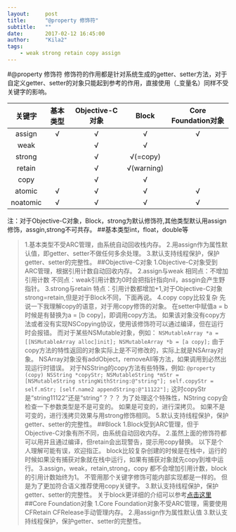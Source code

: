 ```yaml
---
layout:     post
title:      "@property 修饰符"
subtitle:   ""
date:       2017-02-12 16:45:00
author:     "Kila2"
tags:
    - weak strong retain copy assign
---
```

#@property 修饰符
修饰符的作用都是针对系统生成的getter、setter方法，对于自定义getter、setter的对象只能起到参考的作用，直接使用（_变量名）同样不受关键字的影响。

|关键字          | 基本类型        | Objective-C对象  | Block          |Core Foundation对象 |
|:-------------:|:--------------:|:---------------:|:--------------:|:-----------------:|
| assign        | √              |  √              |  √             | √                 |
| weak          |                |  √              |  √             |                   |         
| strong        |                |  √              |  √(=copy)      |                   |               
| retain        |                |  √              |  √(warning)    |                   |               
| copy          |                |  √              |  √             |                   |               
| atomic        | √              |  √              |  √             | √                 |               
| noatomic      | √              |  √              |  √             | √                 |   
注：对于Objective-C对象，Block，strong为默认修饰符,其他类型默认用assign修饰，assgin,strong不可共存。
##基本类型int，float，double等
>	1.基本类型不受ARC管理，由系统自动回收栈内存。
>	2.用assign作为属性默认值，即getter、setter不做任何多余处理。
>	3.默认支持线程保护，保护getter、setter的完整性。
##Objective-C对象
>	1.Objective-C对象受到ARC管理，根据引用计数自动回收内存。
>	2.assign与weak
>		相同点：不增加引用计数
>		不同点：weak引用计数为0时会把指针指向nil，assgin会产生野指针。
>	3.strong与retain
>		特点：引用计数都增加+1,对于Objective-C对象strong=retain,但是对于Block不同，下面再说。
>	4.copy
>		copy比较复杂
>		先说一下我理解copy的语意，对于用copy修饰的对象。
>		在setter中赋值a = b时候是有替换为a = [b copy]，即调用copy方法。
>		如果该对象没有copy方法或者没有实现NSCopying协议，使用该修饰符可以通过编译，但在运行时会报错。
>		而对于某些NSMutable对象，例如：
		```
			NSMutableArray *a = [[NSMutableArray alloc]init];
			NSMutableArray *b = [a copy];
		```
>		由于copy方法的特性返回的对象实际上是不可修改的，实际上就是NSArray对象。
>		NSArray对象没有addObject，removeAll等方法，如果调用到必然出现运行时错误。
>		对于NSString的copy方法有些特殊，例如:
		```
>			@property (copy) NSString *copyStr;
>			NSMutableString *mStr = [NSMutableString stringWithString:@"string"];
>			self.copyStr = self.mStr;
>			[self.name2 appendString:@"11122"];
		```
>			这时copyStr是“string11122”还是“string”？？？
>		为了处理这个特殊性，NString copy会检查一下参数类型是不是可变的。
>		如果是可变的，进行深拷贝。
>		如果不是可变的，进行浅拷贝效果与用strong修饰相同。
>	5.默认支持线程保护，保护getter、setter的完整性。
##Block
>	1.Block受到ARC管理，但于Objective-C对象有所不同，由系统自动回收内存。
>	2.虽然上面的修饰符都可以用并且通过编译，但retain会出现警告，提示用copy替换。
>		以下是个人理解可能有误，欢迎指正。
>		block比较复杂创建的时候是在栈中，运行的时候如果没有捕获对象就在栈中运行，如果有捕获对象就先copy到堆中运行。
>	3.assign，weak，retain,strong，copy
>		都不会增加引用计数，block的引用计数始终为1。
>		不管用那个关键字修饰可能内部实现都是一样的。
>		但是为了更加符合语义推荐使用copy关键字。
>	3.默认支持线程保护，保护getter、setter的完整性。
关于block更详细的介绍可以参考[点击这里](http://tanqisen.github.io/blog/2013/04/19/gcd-block-cycle-retain/)
##Core Foundation对象
>	1.Core Foundation对象不受ARC管理，需要使用CFRetain CFRelease手动管理内存。
>	2.用assign作为属性默认值
>	3.默认支持线程保护，保护getter、setter的完整性。
